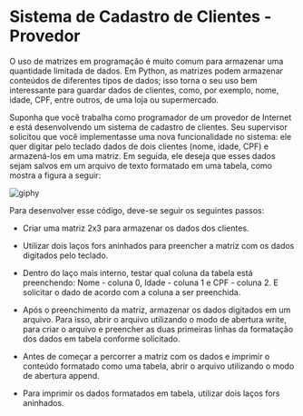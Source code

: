 # Sistema de Cadastro de Clientes - Provedor

O uso de matrizes em programação é muito comum para armazenar uma quantidade limitada de dados. Em Python, as matrizes podem armazenar conteúdos de diferentes tipos de dados; isso torna o seu uso bem interessante para guardar dados de clientes, como, por exemplo, nome, idade, CPF, entre outros, de uma loja ou supermercado.

Suponha que você trabalha como programador de um provedor de Internet e está desenvolvendo um sistema de cadastro de clientes. Seu supervisor solicitou que você implementasse uma nova funcionalidade no sistema: ele quer digitar pelo teclado dados de dois clientes (nome, idade, CPF) e armazená-los em uma matriz. Em seguida, ele deseja que esses dados sejam salvos em um arquivo de texto formatado em uma tabela, como mostra a figura a seguir:


![giphy](https://github.com/Giovanacarmazio/Sistema-Cadastro-Cliente/blob/a486c968b5bc2972a5a09ba28146334461fbb154/desafio_5_2_enunciado.jpg)

Para desenvolver esse código, deve-se seguir os seguintes passos:

* Criar uma matriz 2x3 para armazenar os dados dos clientes.

* Utilizar dois laços fors aninhados para preencher a matriz com os dados digitados pelo teclado.

* Dentro do laço mais interno, testar qual coluna da tabela está preenchendo: Nome - coluna 0, Idade - coluna 1 e CPF - coluna 2. E solicitar o dado de acordo com a coluna a ser preenchida.

* Após o preenchimento da matriz, armazenar os dados digitados em um arquivo. Para isso, abrir o arquivo utilizando o modo de abertura write, para criar o arquivo e preencher as duas primeiras linhas da formatação dos dados em tabela conforme solicitado.

* Antes de começar a percorrer a matriz com os dados e imprimir o conteúdo formatado como uma tabela, abrir o arquivo utilizando o modo de abertura append.

* Para imprimir os dados formatados em tabela, utilizar dois laços fors aninhados.
